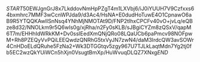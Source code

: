 $START$50EWJgnGrJ8x7LkddovNmHpPZgT4m1LXVbj6/iJ0iYUUH7V9Czfxxs64bxmhrc7MMF3wCcnWPJda9/d3Ac4/HsNA+E0dudHoTuwE4O1CpnawO6aB9R5YTQQKAwIlSnNsq4YNhMjNMOTAt9D/FNP2tIhxCPCFv40vO+jvLq/eQBze8d32/NNOLkm9r5Q6wIs0g/xjRha/n2Fy0sKLB/sJBgiCYZm8zQSxV/qapM6T7m/EHHhIdWRkKM+Dv0ssIEedXmQNjQRo08LQaUCb6paPmcv98NOFpwM+Rh8PZEQyVvPQiLEEQwdzQNRhG5txVyJN7zwN4/daM3IrdcQW3avSOWr4CnHDoELdQRuhe5FzNa2+Wk3DTGGtqv5zgy967U7TJLkLaqtMdn7Yg2tj0fb5EC2wzQkYUiWCn5hXjn0VsugtBmXp/HuWvuqDLQZ7XNxg$END$